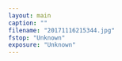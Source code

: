 ```yaml
---
layout: main
caption: ""
filename: "20171116215344.jpg"
fstop: "Unknown"
exposure: "Unknown"
---
```

